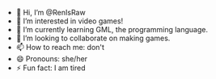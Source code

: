 - 👋 Hi, I’m @RenIsRaw
- 👀 I’m interested in video games!
- 🌱 I’m currently learning GML, the programming language.
- 💞️ I’m looking to collaborate on making games. 
- 📫 How to reach me: don't
- 😄 Pronouns: she/her
- ⚡ Fun fact: I am tired

<!---
RenIsRaw/RenIsRaw is a ✨ special ✨ repository because its `README.md` (this file) appears on your GitHub profile.
You can click the Preview link to take a look at your changes.
--->
